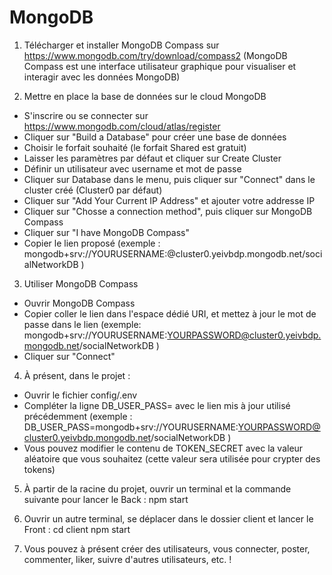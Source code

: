 # MongoDB

1. Télécharger et installer MongoDB Compass sur https://www.mongodb.com/try/download/compass2
   (MongoDB Compass est une interface utilisateur graphique pour visualiser et interagir avec les données MongoDB)

2. Mettre en place la base de données sur le cloud MongoDB

- S'inscrire ou se connecter sur https://www.mongodb.com/cloud/atlas/register
- Cliquer sur "Build a Database" pour créer une base de données
- Choisir le forfait souhaité (le forfait Shared est gratuit)
- Laisser les paramètres par défaut et cliquer sur Create Cluster
- Définir un utilisateur avec username et mot de passe
- Cliquer sur Database dans le menu, puis cliquer sur "Connect" dans le cluster créé (Cluster0 par défaut)
- Cliquer sur "Add Your Current IP Address" et ajouter votre addresse IP
- Cliquer sur "Chosse a connection method", puis cliquer sur MongoDB Compass
- Cliquer sur "I have MongoDB Compass"
- Copier le lien proposé
  (exemple : 
  mongodb+srv://YOURUSERNAME:<password>@cluster0.yeivbdp.mongodb.net/socialNetworkDB
  )

3. Utiliser MongoDB Compass

- Ouvrir MongoDB Compass
- Copier coller le lien dans l'espace dédié URI, et mettez à jour le mot de passe dans le lien
  (exemple: 
  mongodb+srv://YOURUSERNAME:YOURPASSWORD@cluster0.yeivbdp.mongodb.net/socialNetworkDB
  )
- Cliquer sur "Connect"

4. À présent, dans le projet :

- Ouvrir le fichier config/.env
- Compléter la ligne DB_USER_PASS= avec le lien mis à jour utilisé précédemment
  (exemple : 
  DB_USER_PASS=mongodb+srv://YOURUSERNAME:YOURPASSWORD@cluster0.yeivbdp.mongodb.net/socialNetworkDB
  )
- Vous pouvez modifier le contenu de TOKEN_SECRET avec la valeur aléatoire que vous souhaitez (cette valeur sera utilisée pour crypter des tokens)

5. À partir de la racine du projet, ouvrir un terminal et la commande suivante pour lancer le Back :
   npm start

6. Ouvrir un autre terminal, se déplacer dans le dossier client et lancer le Front :
   cd client
   npm start

7. Vous pouvez à présent créer des utilisateurs, vous connecter, poster, commenter, liker, suivre d'autres utilisateurs, etc. !

#
